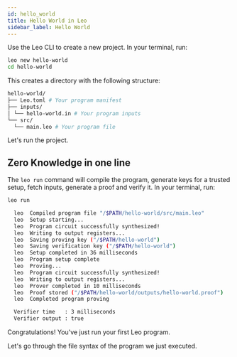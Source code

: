 ```yaml
---
id: hello_world
title: Hello World in Leo
sidebar_label: Hello World
---
```


Use the Leo CLI to create a new project.
In your terminal, run:
```bash
leo new hello-world
cd hello-world
```

This creates a directory with the following structure:

```bash
hello-world/
├── Leo.toml # Your program manifest
├── inputs/ 
│ └── hello-world.in # Your program inputs
└── src/    
  └── main.leo # Your program file
```

Let's run the project.

## Zero Knowledge in one line

The `leo run` command will compile the program, generate keys for a trusted setup, fetch inputs, generate a proof and verify it.
In your terminal, run:
```bash
leo run
```

```bash title="console output:"
  leo  Compiled program file "/$PATH/hello-world/src/main.leo"
  leo  Setup starting...
  leo  Program circuit successfully synthesized!
  leo  Writing to output registers...
  leo  Saving proving key ("/$PATH/hello-world")
  leo  Saving verification key ("/$PATH/hello-world")
  leo  Setup completed in 36 milliseconds
  leo  Program setup complete
  leo  Proving...
  leo  Program circuit successfully synthesized!
  leo  Writing to output registers...
  leo  Prover completed in 10 milliseconds
  leo  Proof stored ("/$PATH/hello-world/outputs/hello-world.proof")
  leo  Completed program proving

  Verifier time   : 3 milliseconds
  Verifier output : true
```

Congratulations! You've just run your first Leo program.

Let's go through the file syntax of the program we just executed.